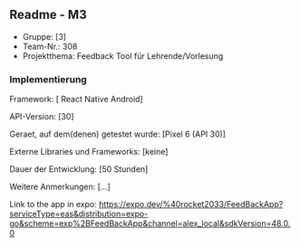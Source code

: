 ## Readme - M3

* Gruppe:	[3]
* Team-Nr.: 308
* Projektthema:  Feedback Tool für Lehrende/Vorlesung

### Implementierung

Framework:	[ React Native Android]

API-Version:	[30]

Geraet, auf dem(denen) getestet wurde:
[Pixel 6 (API 30)]

Externe Libraries und Frameworks:
[keine]

Dauer der Entwicklung:
[50 Stunden]

Weitere Anmerkungen:
[...]

Link to the app in expo:
https://expo.dev/%40rocket2033/FeedBackApp?serviceType=eas&distribution=expo-go&scheme=exp%2BFeedBackApp&channel=alex_local&sdkVersion=48.0.0